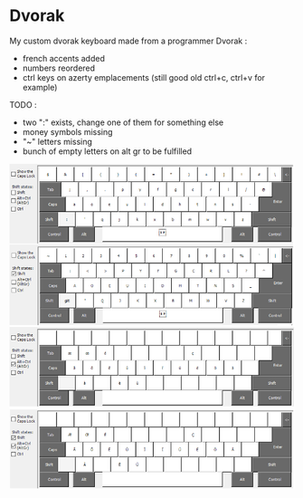 # Dvorak

My custom dvorak keyboard made from a programmer Dvorak :
  - french accents added
  - numbers reordered
  - ctrl keys on azerty emplacements (still good old ctrl+c, ctrl+v for example)

TODO :
  - two ":" exists, change one of them for something else
  - money symbols missing
  - "~" letters missing
  - bunch of empty letters on alt gr to be fulfilled

![dvorak](dvorak.png)
